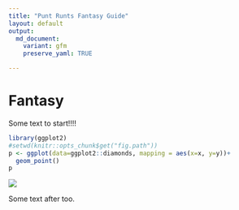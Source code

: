 ```yaml
---
title: "Punt Runts Fantasy Guide"
layout: default
output:
  md_document:
    variant: gfm
    preserve_yaml: TRUE

---
```


# Fantasy

Some text to start\!\!\!\!

``` r
library(ggplot2)
#setwd(knitr::opts_chunk$get("fig.path"))
p <- ggplot(data=ggplot2::diamonds, mapping = aes(x=x, y=y))+
  geom_point()
p
```

![](../assets/img/Rmarkdown/test-1.png)<!-- -->

Some text after too.
